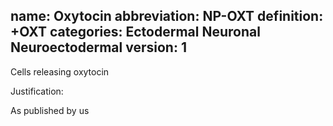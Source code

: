 name: Oxytocin
abbreviation: NP-OXT
definition: +OXT
categories: Ectodermal Neuronal Neuroectodermal
version: 1
---

Cells releasing oxytocin

Justification:

As published by us
